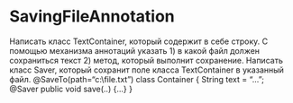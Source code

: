# SavingFileAnnotation
Написать класс TextContainer, который содержит в себе строку. С помощью механизма аннотаций указать 1) в какой файл должен сохраниться текст 2) метод, который выполнит сохранение. Написать класс Saver, который сохранит поле класса TextContainer в указанный файл.
@SaveTo(path=“c:\\file.txt”) class Container {
String text = “...”; @Saver
public void save(..) {...}
}
